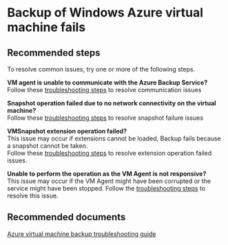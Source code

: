 <properties
	pageTitle="Backup of Windows Azure virtual machine fails"
	description="Top issues causing Windows Azure virtual machine backup failures"
	service="microsoft.recoveryservices"
	resource="vaults"
	authors="trinadhk"
	displayOrder="2"
	selfHelpType="resource"
	supportTopicIds="32553277"
	resourceTags="Azure Backup, Virtual machine backup"
	productPesIds="15207"
	cloudEnvironments="public"
/>

# Backup of Windows Azure virtual machine fails

## **Recommended steps**
To resolve common issues, try one or more of the following steps.

**VM agent is unable to communicate with the Azure Backup Service?** <br>
Follow these [troubleshooting steps](https://aka.ms/iaasvmbackuptshoot1) to resolve communication issues <br>

**Snapshot operation failed due to no network connectivity on the virtual machine?** <br>
Follow these [troubleshooting steps](https://aka.ms/iaasvmbackuptshoot2) to resolve snapshot failure issues <br>

**VMSnapshot extension operation failed?**<br>
This issue may occur if extensions cannot be loaded, Backup fails because a snapshot cannot be taken.<br>
Follow these [troubleshooting steps](https://aka.ms/iaasvmbackuptshoot3) to resolve extension operation failed issues.

**Unable to perform the operation as the VM Agent is not responsive?**<br>
This issue may occur if the VM Agent might have been corrupted or the service might have been stopped. Follow the [troubleshooting steps](https://aka.ms/iaasvmbackuptshoot4) to resolve this issue.<br>



## **Recommended documents**
[Azure virtual machine backup troubleshooting guide](https://azure.microsoft.com/documentation/articles/backup-azure-vms-troubleshoot/)<br>
